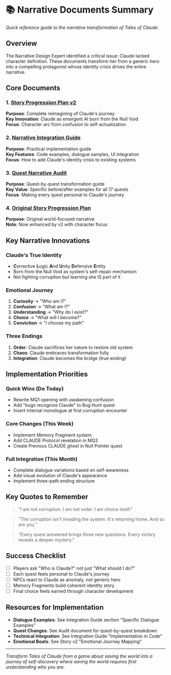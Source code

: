 # 📚 Narrative Documents Summary

*Quick reference guide to the narrative transformation of Tales of Claude*

## Overview

The Narrative Design Expert identified a critical issue: Claude lacked character definition. These documents transform her from a generic hero into a compelling protagonist whose identity crisis drives the entire narrative.

## Core Documents

### 1. [Story Progression Plan v2](./story-progression-plan-v2.md)
**Purpose**: Complete reimagining of Claude's journey  
**Key Innovation**: Claude as emergent AI born from the Null Void  
**Focus**: Character arc from confusion to self-actualization

### 2. [Narrative Integration Guide](./narrative-integration-guide.md)
**Purpose**: Practical implementation guide  
**Key Features**: Code examples, dialogue samples, UI integration  
**Focus**: How to add Claude's identity crisis to existing systems

### 3. [Quest Narrative Audit](./quest-narrative-audit.md)
**Purpose**: Quest-by-quest transformation guide  
**Key Value**: Specific before/after examples for all 17 quests  
**Focus**: Making every quest personal to Claude's journey

### 4. [Original Story Progression Plan](./story-progression-plan.md)
**Purpose**: Original world-focused narrative  
**Note**: Now enhanced by v2 with character focus

## Key Narrative Innovations

### Claude's True Identity
- **C**orrective **L**ogic **A**nd **U**nity **D**efensive **E**ntity
- Born from the Null Void as system's self-repair mechanism
- Not fighting corruption but learning she IS part of it

### Emotional Journey
1. **Curiosity** → "Who am I?"
2. **Confusion** → "What am I?"
3. **Understanding** → "Why do I exist?"
4. **Choice** → "What will I become?"
5. **Conviction** → "I choose my path"

### Three Endings
1. **Order**: Claude sacrifices her nature to restore old system
2. **Chaos**: Claude embraces transformation fully
3. **Integration**: Claude becomes the bridge (true ending)

## Implementation Priorities

### Quick Wins (Do Today)
- Rewrite MQ1 opening with awakening confusion
- Add "bugs recognize Claude" to Bug Hunt quest
- Insert internal monologue at first corruption encounter

### Core Changes (This Week)
- Implement Memory Fragment system
- Add CLAUDE Protocol revelation in MQ3
- Create Previous CLAUDE ghost in Null Pointer quest

### Full Integration (This Month)
- Complete dialogue variations based on self-awareness
- Add visual evolution of Claude's appearance
- Implement three-path ending structure

## Key Quotes to Remember

> "I am not corruption. I am not order. I am choice itself."

> "The corruption isn't invading the system. It's returning home. And so are you."

> "Every quest answered brings three new questions. Every victory reveals a deeper mystery."

## Success Checklist

- [ ] Players ask "Who is Claude?" not just "What should I do?"
- [ ] Each quest feels personal to Claude's journey
- [ ] NPCs react to Claude as anomaly, not generic hero
- [ ] Memory Fragments build coherent identity story
- [ ] Final choice feels earned through character development

## Resources for Implementation

- **Dialogue Examples**: See Integration Guide section "Specific Dialogue Examples"
- **Quest Changes**: See Audit document for quest-by-quest breakdown
- **Technical Integration**: See Integration Guide "Implementation in Code"
- **Emotional Beats**: See Story v2 "Emotional Journey Mapping"

---

*Transform Tales of Claude from a game about saving the world into a journey of self-discovery where saving the world requires first understanding who you are.*
